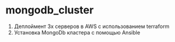 # mongodb_cluster

1. Деплоймент 3х серверов в AWS c использованием terraform
2. Установка MongoDb кластера с помощью Ansible
